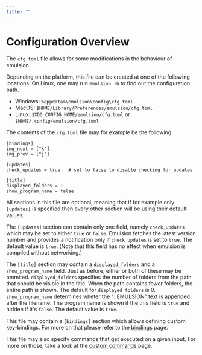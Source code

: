 ```yaml
---
title: ""
---
```


# Configuration Overview

The `cfg.toml` file allows for some modifications in the behaviour of emulsion. 

Depending on the platform, this file can be created at one of the following locations. On Linux, one may run `emulsion -h` to find out the configuration path.

- Windows: `%appdata%\emulsion\config\cfg.toml`
- MacOS: `$HOME/Library/Preferences/emulsion/cfg.toml`
- Linux: `$XDG_CONFIG_HOME/emulsion/cfg.toml` or `$HOME/.config/emulsion/cfg.toml`

The contents of the `cfg.toml` file may for example be the following:

```
[bindings]
img_next = ["k"]
img_prev = ["j"]

[updates]
check_updates = true   # set to false to disable checking for updates

[title]
displayed_folders = 1
show_program_name = false
```

All sections in this file are optional, meaning that if for example only `[updates]` is specified then every other section will be using their default values.

The `[updates]` section can contain only one field, namely `check_updates` which may be set to either `true` or `false`.
Emulsion fetches the latest version number and provides a notification only if `check_updates` is set to `true`.
The default value is `true`. (Note that this field has no effect when emulsion is compiled without networking.)

The `[title]` section may contain a `displayed_folders` and a `show_program_name` field. Just as before, either or both of these may be ommited. `displayed_folders` specifies the number of folders from the path that should be visible in the title. When the path contains fewer folders, the entire path is shown. The default for `displayed_folders` is 0. `show_program_name` determines wheter the ": EMULSION" text is appended after the filename. The program name is shown if the this field is `true` and hidden if it's `false`. The default value is `true`.

This file may contain a `[bindings]` section which allows defining custom key-bindings.
For more on that please refer to the [bindings](bindings.html) page.

This file may also specify commands that get executed on a given input. For more on those, take a look at the [custom commands](custom-commands.html) page.
